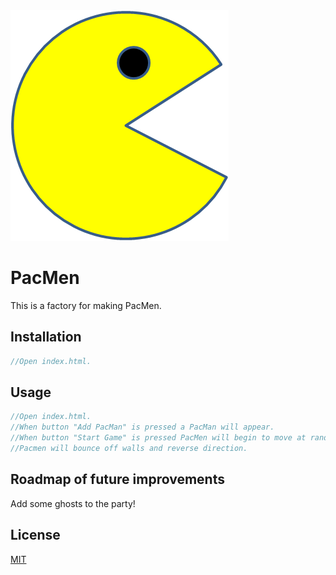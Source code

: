 <img src="/images/PacMan1.png">

# PacMen

This is a factory for making PacMen.

## Installation

```javascript
//Open index.html.
```

## Usage

```javascript
//Open index.html.
//When button "Add PacMan" is pressed a PacMan will appear.
//When button "Start Game" is pressed PacMen will begin to move at random speed and direction.
//Pacmen will bounce off walls and reverse direction.
```

## Roadmap of future improvements
Add some ghosts to the party!

## License
[MIT](https://choosealicense.com/licenses/mit/)
